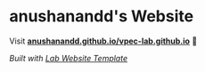 
# anushanandd's Website

Visit **[anushanandd.github.io/vpec-lab.github.io](https://anushanandd.github.io/vpec-lab.github.io)** 🚀

_Built with [Lab Website Template](https://greene-lab.gitbook.io/lab-website-template-docs)_

